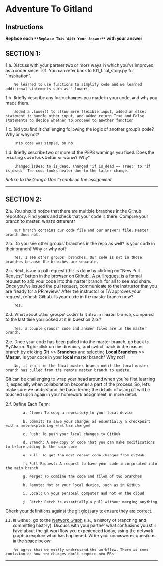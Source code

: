 # Adventure To Gitland

## Instructions

**Replace each `**Replace This With Your Answer**` with your answer**


## SECTION 1:

1.a. Discuss with your partner two or more ways in which you've improved as a coder since T01. You can refer back to t01_final_story.py for "inspiration".

```        
    We learned to use functions to simplify code and we learned additional statements such as '.lower()'.
```


1.b. Briefly describe any logic changes you made in your code, and why you made them.

```
    Added a .lower() to allow more flexible input, added an else: statement to handle other input, and added return True and False statements to decide whether to proceed to another function
```


1.c. Did you find it challenging following the logic of another group’s code? Why or why not?

```
    This code was simple, so no.
```


1.d. Briefly describe two or more of the PEP8 warnings you fixed. Does the resulting code look better or worse? Why?

```
    Changed isDead to is_dead. Changed 'if is_dead == True:' to 'if is_dead:' The code looks neater due to the latter change.
```

_Return to the Google Doc to continue the assignment._
___

## SECTION 2:

2.a. You should notice that there are multiple branches in the Github repository. Find yours and check that your code is there. 
     Compare your branch to master. What’s different?

```        
    Our branch contains our code file and our answers file. Master branch does not.
```


2.b. Do you see other groups’ branches in the repo as well? Is your code in their branch? Why or why not?

```        
    Yes, I see other groups' branches. Our code is not in those branches because the branches are separate.
```


2.c. Next, issue a pull request (this is done by clicking on "New Pull Request" button in the browser on Github). 
     A pull request is a formal request to add your code into the master branch, for all to see and share. 
     Once you’ve issued the pull request, communicate to the instructor that you are "ready for a PR review."
     After the instructor or TA approves your request, refresh Github. 
     Is your code in the master branch now? 

```
    Yes.
```


2.d. What about other groups’ code? Is it also in master branch, compared to the last time you looked at it in Question 2.b.?

```
    Yes, a couple groups' code and answer files are in the master branch.
```


2.e. Once your code has been pulled into the master branch, go back to PyCharm. 
     Right-click on the directory, and switch back to the master branch by clicking 
     **Git** >> **Branches** and selecting **Local Branches** >> **Master**.
     Is your code in your **local** master branch? Why not?

```
    No, it isn't in the local master branch until the local master branch has pulled from the remote master branch to update.
```

Git can be challenging to wrap your head around when you’re first learning it, 
especially when collaboration becomes a part of the process. 
So, let’s make sure we understand the basic terms; 
the details of using git will be touched upon again in your homework assignment, in more detail. 

2.f. Define Each Term:
```
        a. Clone: To copy a repository to your local device

        b. Commit: To save your changes as essentially a checkpoint with a note explaining what has changed

        c. Push: To push your local changes to GitHub

        d. Branch: A new copy of code that you can make modifications to before adding to the main code

        e. Pull: To get the most recent code changes from GitHub

        f. Pull Request: A request to have your code incorporated into the main branch

        g. Merge: To combine the code and files of two branches

        h. Remote: Not on your local device, such as in GitHub

        i. Local: On your personal computer and not on the cloud

        j. Fetch: Fetch is essentially a pull without merging anything
```

Check your definitions against the [git glossary](https://help.github.com/articles/github-glossary/) to ensure they are correct.

11. In Github, go to the [Network Graph](https://github.com/Berea-College-CSC-226/t04-master/network) (i.e., a history of branching and committing history). 
    Discuss with your partner what confusions you still have about the git workflow you experienced today, 
    using the network graph to explore what has happened. Write your unanswered questions in the space below:

```
    We agree that we mostly understand the workflow. There is some confusion on how new changes don't require new PRs.
```

---